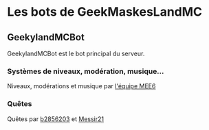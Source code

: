 # Les bots de GeekMaskesLandMC
## GeekylandMCBot
GeekylandMCBot est le bot principal du serveur.
### Systèmes de niveaux, modération, musique...
Niveaux, modérations et musique par [l'équipe MEE6](https://github.com/mee6)
### Quêtes 
Quêtes par [b2856203](https://github.com/b2856203) et [Messir21](https://github.com/messir21)
